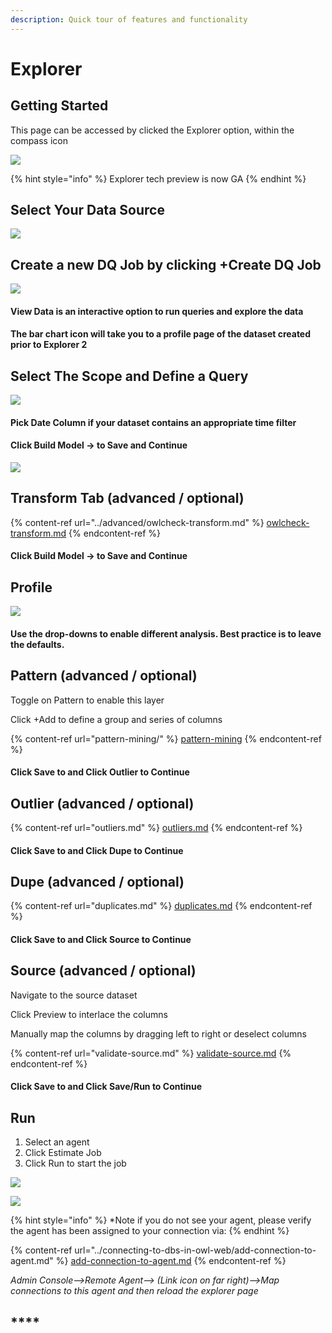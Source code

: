 ```yaml
---
description: Quick tour of features and functionality
---
```


# Explorer

## Getting Started

This page can be accessed by clicked the Explorer option, within the compass icon

![](<../.gitbook/assets/image (87).png>)

{% hint style="info" %}
Explorer tech preview is now GA
{% endhint %}

## Select Your Data Source

![](<../.gitbook/assets/image (89).png>)

## Create a new DQ Job by clicking +Create DQ Job

![](<../.gitbook/assets/image (92).png>)

#### **View Data is an interactive option to run queries and explore the data**

#### The bar chart icon will take you to a profile page of the dataset created prior to Explorer 2 

## Select The Scope and Define a Query

![](<../.gitbook/assets/image (98).png>)

#### Pick Date Column if your dataset contains an appropriate time filter 

#### Click Build Model -> to Save and Continue 

![](<../.gitbook/assets/image (99).png>)

## Transform Tab (advanced / optional)

{% content-ref url="../advanced/owlcheck-transform.md" %}
[owlcheck-transform.md](../advanced/owlcheck-transform.md)
{% endcontent-ref %}

#### Click Build Model -> to Save and Continue 

## Profile

![](<../.gitbook/assets/image (88).png>)

#### Use the drop-downs to enable different analysis. Best practice is to leave the defaults.

## Pattern (advanced / optional)

Toggle on Pattern to enable this layer

Click +Add to define a group and series of columns 

{% content-ref url="pattern-mining/" %}
[pattern-mining](pattern-mining/)
{% endcontent-ref %}

#### Click Save to and Click Outlier to Continue 

## Outlier (advanced / optional)

{% content-ref url="outliers.md" %}
[outliers.md](outliers.md)
{% endcontent-ref %}

#### Click Save to and Click Dupe to Continue 

## Dupe (advanced / optional)

{% content-ref url="duplicates.md" %}
[duplicates.md](duplicates.md)
{% endcontent-ref %}

#### Click Save to and Click Source to Continue 

## Source (advanced / optional)

Navigate to the source dataset

Click Preview to interlace the columns

Manually map the columns by dragging left to right or deselect columns 

{% content-ref url="validate-source.md" %}
[validate-source.md](validate-source.md)
{% endcontent-ref %}

#### Click Save to and Click Save/Run to Continue 

## Run

1. Select an agent
2. Click Estimate Job
3. Click Run to start the job

__![](<../.gitbook/assets/image (90).png>)__

__![](<../.gitbook/assets/image (100).png>)__

{% hint style="info" %}
\*Note if you do not see your agent, please verify the agent has been assigned to your connection via:
{% endhint %}

{% content-ref url="../connecting-to-dbs-in-owl-web/add-connection-to-agent.md" %}
[add-connection-to-agent.md](../connecting-to-dbs-in-owl-web/add-connection-to-agent.md)
{% endcontent-ref %}

_Admin Console-->Remote Agent--> (Link icon on far right)-->Map connections to this agent and then reload the explorer page_

## ****
